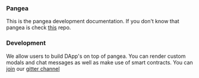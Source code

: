 ### Pangea
This is the pangea development documentation. If you don't know that pangea is check
[this](https://github.com/Bit-Nation/Pangea-Docs) repo.

### Development
We allow users to build DApp's on top of pangea. You can render custom modals and chat messages as well as make use of smart contracts. You can [join](https://gitter.im/pangea-dev/Lobby) our [gitter channel](https://gitter.im/pangea-dev/Lobby)